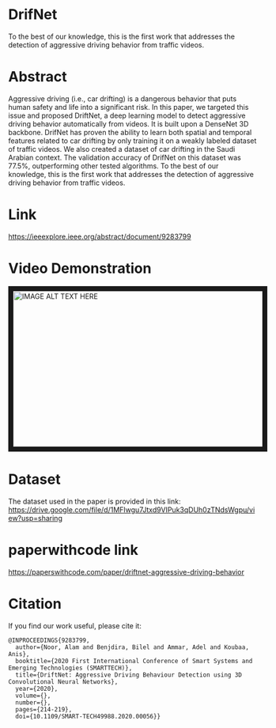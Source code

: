 # DrifNet
 To the best of our knowledge, this is the first work that addresses the detection of aggressive driving behavior from traffic videos.
 
# Abstract
Aggressive driving (i.e., car drifting) is a dangerous behavior that puts human safety and life into a significant risk. In this paper, we targeted this issue and proposed DriftNet, a deep learning model to detect aggressive driving behavior automatically from videos. It is built upon a DenseNet 3D backbone. DrifNet has proven the ability to learn both spatial and temporal features related to car drifting by only training it on a weakly labeled dataset of traffic videos. We also created a dataset of car drifting in the Saudi Arabian context. The validation accuracy of DrifNet on this dataset was 77.5%, outperforming other tested algorithms. To the best of our knowledge, this is the first work that addresses the detection of aggressive driving behavior from traffic videos.

# Link
https://ieeexplore.ieee.org/abstract/document/9283799

# Video Demonstration 

<a href="http://www.youtube.com/watch?feature=player_embedded&v=vLzgye1-d1k
" target="_blank"><img src="https://user-images.githubusercontent.com/35328072/125411346-820f4280-e3c6-11eb-8690-cb3f5ea4288b.png" 
alt="IMAGE ALT TEXT HERE" width="560" height="315" border="10" /></a>


# Dataset
The dataset used in the paper is provided in this link:
https://drive.google.com/file/d/1MFIwgu7Jtxd9VIPuk3qDUh0zTNdsWgpu/view?usp=sharing 

# paperwithcode link
https://paperswithcode.com/paper/driftnet-aggressive-driving-behavior


# Citation
If you find our work useful, please cite it:
```
@INPROCEEDINGS{9283799,
  author={Noor, Alam and Benjdira, Bilel and Ammar, Adel and Koubaa, Anis},
  booktitle={2020 First International Conference of Smart Systems and Emerging Technologies (SMARTTECH)}, 
  title={DriftNet: Aggressive Driving Behaviour Detection using 3D Convolutional Neural Networks}, 
  year={2020},
  volume={},
  number={},
  pages={214-219},
  doi={10.1109/SMART-TECH49988.2020.00056}}
  ```
